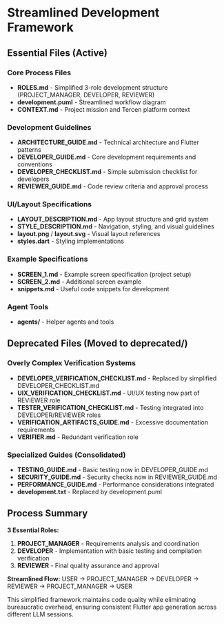 # Streamlined Development Framework

## Essential Files (Active)

### Core Process Files
- **ROLES.md** - Simplified 3-role development structure (PROJECT_MANAGER, DEVELOPER, REVIEWER)
- **development.puml** - Streamlined workflow diagram
- **CONTEXT.md** - Project mission and Tercen platform context

### Development Guidelines  
- **ARCHITECTURE_GUIDE.md** - Technical architecture and Flutter patterns
- **DEVELOPER_GUIDE.md** - Core development requirements and conventions
- **DEVELOPER_CHECKLIST.md** - Simple submission checklist for developers
- **REVIEWER_GUIDE.md** - Code review criteria and approval process

### UI/Layout Specifications
- **LAYOUT_DESCRIPTION.md** - App layout structure and grid system
- **STYLE_DESCRIPTION.md** - Navigation, styling, and visual guidelines
- **layout.png** / **layout.svg** - Visual layout references
- **styles.dart** - Styling implementations

### Example Specifications
- **SCREEN_1.md** - Example screen specification (project setup)
- **SCREEN_2.md** - Additional screen example
- **snippets.md** - Useful code snippets for development

### Agent Tools
- **agents/** - Helper agents and tools

## Deprecated Files (Moved to deprecated/)

### Overly Complex Verification Systems
- **DEVELOPER_VERIFICATION_CHECKLIST.md** - Replaced by simplified DEVELOPER_CHECKLIST.md
- **UIX_VERIFICATION_CHECKLIST.md** - UI/UX testing now part of REVIEWER role
- **TESTER_VERIFICATION_CHECKLIST.md** - Testing integrated into DEVELOPER/REVIEWER roles
- **VERIFICATION_ARTIFACTS_GUIDE.md** - Excessive documentation requirements
- **VERIFIER.md** - Redundant verification role

### Specialized Guides (Consolidated)
- **TESTING_GUIDE.md** - Basic testing now in DEVELOPER_GUIDE.md
- **SECURITY_GUIDE.md** - Security checks now in REVIEWER_GUIDE.md  
- **PERFORMANCE_GUIDE.md** - Performance considerations integrated
- **development.txt** - Replaced by development.puml

## Process Summary

**3 Essential Roles:**
1. **PROJECT_MANAGER** - Requirements analysis and coordination
2. **DEVELOPER** - Implementation with basic testing and compilation verification
3. **REVIEWER** - Final quality assurance and approval

**Streamlined Flow:**
USER → PROJECT_MANAGER → DEVELOPER → REVIEWER → PROJECT_MANAGER → USER

This simplified framework maintains code quality while eliminating bureaucratic overhead, ensuring consistent Flutter app generation across different LLM sessions.